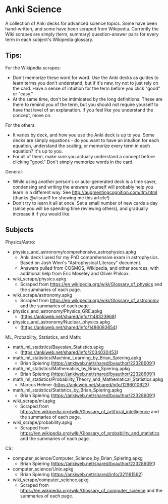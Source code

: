# Anki Science

A collection of Anki decks for advanced science topics. Some have been hand-written, and some have been scraped from Wikipedia. Currently the Wiki scrapes are simply (term, summary) question-answer pairs for every term in each subject's Wikipedia glossary.

## Tips:

For the Wikipedia scrapes: 
- Don't memorize these word for word. Use the Anki decks as guides to learn terms you don't understand, but if it's new, try not to just rely on the card. Have a sense of intuition for the term before you click "good" or "easy."
- At the same time, don't be intimidated by the long definitions. These are there to remind you of the term, but you should not require yourself to have that level of an explanation. If you feel like you understand the concept, move on.

For the others:
- It varies by deck, and how you use the Anki deck is up to you. Some decks are simply equations - do you want to have an intuition for each equation, understand the scaling, or memorize every term in each equation? It's up to you.
- For all of them, make sure you actually understand a concept before clicking "good." Don't simply memorize words in the card.

General:
- While using another person's or auto-generated deck is a time saver, condensing and writing the answers yourself will probably help you learn in a different way. See http://augmentingcognition.com/ltm.html (thanks @ulisrael1 for showing me this article!)
- Don't try to learn it all at once. Set a small number of new cards a day (since you will be spending time reviewing others), and gradually increase it if you would like.

## Subjects

Physics/Astro:
- physics_and_astronomy/comprehensive_astrophysics.apkg
    - Anki deck I used for my PhD comprehensive exam in astrophysics. Based on Josh Winn's "Astrophysical Literacy" document. 
    - Answers pulled from COSMOS, Wikipedia, and other sources, with additional help from Eric Moseley and Oliver Philcox.
- wiki_scrape/physics.apkg
    - Scraped from https://en.wikipedia.org/wiki/Glossary_of_physics and the summaries of each page.
- wiki_scrape/astronomy.apkg
    - Scraped from https://en.wikipedia.org/wiki/Glossary_of_astronomy and the summaries of each page.
- physics_and_astronomy/Physics_GRE.apkg
    - (https://ankiweb.net/shared/info/1148323968)
- physics_and_astronomy/Nuclear_physics.apkg
    - (https://ankiweb.net/shared/info/1486083654)

ML, Probability, Statistics, and Math:
- math_ml_statistics/Bayesian_Statistics.apkg
    - (https://ankiweb.net/shared/info/2034030453)
- math_ml_statistics/Machine_Learning_by_Brian_Spiering.apkg
    - Brian Spiering (https://ankiweb.net/shared/byauthor/223286091)
- math_ml_statistics/Mathematics_by_Brian_Spiering.apkg
    - Brian Spiering (https://ankiweb.net/shared/byauthor/223286091)
- math_ml_statistics/Probability_Theory_and_Mathematical_Statistics.apkg
    - Marcus Helmer (https://ankiweb.net/shared/info/1296010623)
- math_ml_statistics/Statistics_by_Brian_Spiering.apkg
    - Brian Spiering (https://ankiweb.net/shared/byauthor/223286091)
- wiki_scrape/ml.apkg
    - Scraped from https://en.wikipedia.org/wiki/Glossary_of_artificial_intelligence and the summaries of each page.
- wiki_scrape/probability.apkg
    - Scraped from https://en.wikipedia.org/wiki/Glossary_of_probability_and_statistics and the summaries of each page.

CS:

- computer_science/Computer_Science_by_Brian_Spiering.apkg
    - Brian Spiering (https://ankiweb.net/shared/byauthor/223286091)
- computer_science/Unix.apkg
    - Brian Spiering (https://ankiweb.net/shared/info/321161592)
- wiki_scrape/computer_science.apkg
    - Scraped from https://en.wikipedia.org/wiki/Glossary_of_computer_science and the summaries of each page.

    
